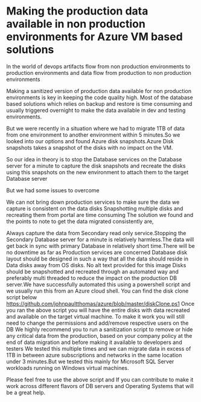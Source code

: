 # Making the production data available in non production environments for Azure VM based solutions
In the world of devops artifacts flow from non production environments to production environments and data flow from production to non production environments

Making a sanitized version of production data available for non production environments is key in keeping the code quality high. Most of the database based solutions which relies on backup and restore is time consuming and usually triggered overnight to make the data available in dev and testing environments.

But we were recently in a situation where we had to migrate 1TB of data from one environment to another environment within 5 minutes.So we looked into our options and found Azure disk snapshots.Azure Disk snapshots takes a snapshot of the disks with no impact on the VM.

So our idea in theory is to stop the Database services on the Database server for a minute to capture the disk snapshots and recreate the disks using this snapshots on the new environment to attach them to the target Database server

But we had some issues to overcome

We can not bring down production services to make sure the data we capture is consistent on the data disks
Snapshotting multiple disks and recreating them from portal are time consuming
The solution we found and the points to note to get the data migrated consistently are,

Always capture the data from Secondary read only service.Stopping the Secondary Database server for a minute is relatively harmless.The data will get back in sync with primary Database in relatively short time.There will be no downtime as far as Production services are concerned
Database disk layout should be designed in such a way that all the data should reside in Data disks away from OS disks.
No alt text provided for this image
Disks should be snapshotted and recreated through an automated way and preferably multi threaded to reduce the impact on the production DB server.We have successfully automated this using a powershell script and we usually run this from an Azure cloud shell. You can find the disk clone script below https://github.com/johnpaultthomas/azure/blob/master/diskClone.ps1
Once you ran the above script you will have the entire disks with data recreated and available on the target virtual machine.
To make it work you will still need to change the permissions and add/remove respective users on the DB
We highly recommend you to run a sanitization script to remove or hide any critical data from the production, based on your company policy at the end of data migration and before making it available to developers and testers
We tested this multiple times and we can migrate data in excess of 1TB in between azure subscriptions and networks in the same location under 3 minutes.But we tested this mainly for Microsoft SQL Server workloads running on Windows virtual machines.

Please feel free to use the above script and If you can contribute to make it work across different flavors of DB servers and Operating Systems that will be a great help.
